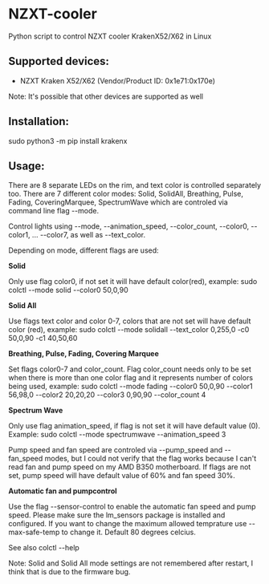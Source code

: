 # NZXT-cooler
Python script to control NZXT cooler KrakenX52/X62 in Linux

## Supported devices:

- NZXT Kraken X52/X62 (Vendor/Product ID: 0x1e71:0x170e)

Note: It's possible that other devices are supported as well

## Installation:

sudo python3 -m pip install krakenx

## Usage:

There are 8 separate LEDs on the rim, and text color is controlled separately
too. There are 7 different color modes: Solid, SolidAll, Breathing, Pulse,
Fading, CoveringMarquee, SpectrumWave which are controled via command line flag
--mode.

Control lights using --mode, --animation_speed, --color_count, --color0,
--color1, ... --color7, as well as --text_color.

Depending on mode, different flags are used:

**Solid**

Only use flag color0, if not set it will have default color(red), example:
sudo colctl --mode solid --color0 50,0,90

**Solid All**

Use flags text color and color 0-7, colors that are not set will have default
color (red), example: sudo colctl --mode solidall --text_color 0,255,0 -c0
50,0,90 -c1 40,50,60

**Breathing, Pulse, Fading, Covering Marquee**

Set flags color0-7 and color_count. Flag color_count needs only to be set when
there is more than one color flag and it represents number of colors being
used, example: sudo colctl --mode fading --color0 50,0,90 --color1 56,98,0
--color2 20,20,20 --color3 0,90,90 --color_count 4

**Spectrum Wave**

Only use flag animation_speed, if flag is not set it will have default value
(0). Example: sudo colctl --mode spectrumwave --animation_speed 3

Pump speed and fan speed are controled via --pump_speed and --fan_speed modes,
but I could not verify that the flag works because I can't read fan and pump
speed on my AMD B350 motherboard. If flags are not set, pump speed will have
default value of 60% and fan speed 30%. 

**Automatic fan and pumpcontrol**

Use the flag --sensor-control to enable the automatic fan speed and pump speed.
Please make sure the lm_sensors package is installed and configured.
If you want to change the maximum allowed temprature use --max-safe-temp to change it. Default 80 degrees celcius.

See also colctl --help

Note: Solid and Solid All mode settings are not remembered after restart, I
think that is due to the firmware bug.
